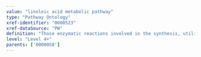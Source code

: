 ```yaml
---
value: "linoleic acid metabolic pathway"
type: "Pathway Ontology"
xref-identifier: "0000523"
xref-dataSource: "PW"
definition: "Those enzymatic reactions involved in the synthesis, utilization or degradation of linoleic acid - an unsaturated omega-6 fatty acid. Linoleic acid is an essential fatty acid that humans and other animals cannot synthesize and must obtain from diet."
level: "Level 4+"
parents: ['0000058']
---
```


